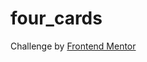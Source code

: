 # four_cards
Challenge by [Frontend Mentor](https://www.frontendmentor.io/challenges/four-card-feature-section-weK1eFYK)
